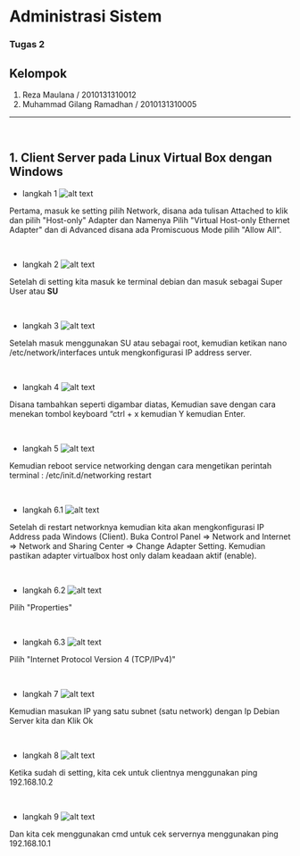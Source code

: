 # **Administrasi Sistem**

### Tugas 2

## Kelompok

1. Reza Maulana / 2010131310012
2. Muhammad Gilang Ramadhan / 2010131310005

---
<br>

## 1. Client Server pada Linux Virtual Box dengan Windows

- langkah 1
![alt text](langkah1.png)

Pertama, masuk ke setting pilih Network, disana ada tulisan Attached to klik dan pilih "Host-only" Adapter dan Namenya Pilih "Virtual Host-only Ethernet Adapter" dan di Advanced disana ada Promiscuous Mode pilih "Allow All".

<br>

- langkah 2
![alt text](langkah2.png)

Setelah di setting kita masuk ke terminal debian dan masuk sebagai Super User atau **SU**

<br>

- langkah 3
![alt text](langkah3.png)

Setelah masuk menggunakan SU atau sebagai root, kemudian ketikan nano /etc/network/interfaces untuk mengkonfigurasi IP address server.

<br>

- langkah 4
![alt text](langkah4.png)

Disana tambahkan seperti digambar diatas, Kemudian save dengan cara menekan tombol keyboard “ctrl + x kemudian Y kemudian Enter.

<br>

- langkah 5
![alt text](langkah5.png)

Kemudian reboot service networking dengan cara mengetikan perintah terminal :
/etc/init.d/networking restart

<br>

- langkah 6.1
![alt text](langkah6.1.png)

Setelah di restart networknya kemudian kita akan mengkonfigurasi IP Address pada Windows (Client).
Buka Control Panel => Network and Internet => Network and Sharing Center => Change Adapter Setting. Kemudian pastikan adapter virtualbox host only dalam keadaan aktif (enable).

<br>

- langkah 6.2
![alt text](langkah6.2.png)

Pilih "Properties"

<br>

- langkah 6.3
![alt text](langkah6.3.png)

Pilih "Internet Protocol Version 4 (TCP/IPv4)"

<br>

- langkah 7
![alt text](langkah7.png)

Kemudian masukan IP yang satu subnet (satu network) dengan Ip Debian Server kita dan Klik Ok

<br>

- langkah 8
![alt text](langkah8.png)

Ketika sudah di setting, kita cek untuk clientnya menggunakan ping 192.168.10.2

<br>

- langkah 9
![alt text](langkah9.png)

Dan kita cek menggunakan cmd untuk cek servernya menggunakan ping 192.168.10.1